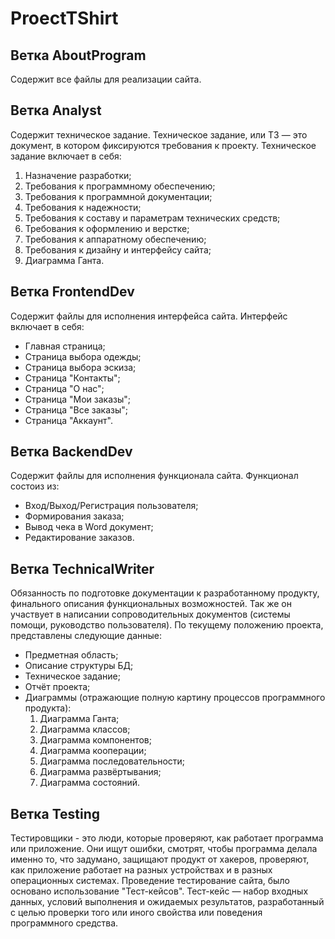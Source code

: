 # ProectTShirt
## Ветка AboutProgram

Содержит все файлы для реализации сайта.
## Ветка Analyst

Содержит техническое задание. Техническое задание, или ТЗ — это документ, в котором фиксируются требования к проекту. Техническое задание включает в себя:
1) Назначение разработки;
2) Требования к программному обеспечению;
3) Требования к программной документации;
4) Требования к надежности;
5) Требования к составу и параметрам технических средств;
6) Требования к оформлению и верстке;
7) Требования к аппаратному обеспечению;
8) Требования к дизайну и интерфейсу сайта;
9) Диаграмма Ганта.
## Ветка FrontendDev

Содержит файлы для исполнения интерфейса сайта. Интерфейс включает в себя:
- Главная страница;
- Страница выбора одежды;
- Страница выбора эскиза;
- Страница "Контакты";
- Страница "О нас";
- Страница "Мои заказы";
- Страница "Все заказы";
- Страница "Аккаунт".
## Ветка BackendDev

Содержит файлы для исполнения функционала сайта. Функционал состоиз из:
- Вход/Выход/Регистрация пользователя;
- Формирования заказа;
- Вывод чека в Word документ;
- Редактирование заказов.
## Ветка TechnicalWriter

Обязанность по подготовке документации к разработанному продукту, финального описания функциональных возможностей. Так же он участвует в написании сопроводительных документов (системы помощи, руководство пользователя).
По текущему положению проекта, представлены следующие данные:
- Предметная область;
- Описание структуры БД;
- Техническое задание;
- Отчёт проекта;
- Диаграммы (отражающие полную картину процессов программного продукта): 
  1) Диаграмма Ганта;
  2) Диаграмма классов;
  3) Диаграмма компонентов;
  4) Диаграмма кооперации;
  5) Диаграмма последовательности;
  6) Диаграмма развёртывания;
  7) Диаграмма состояний. 
 
## Ветка Testing

Тестировщики - это люди, которые проверяют, как работает программа или приложение. Они ищут ошибки, смотрят, чтобы программа делала именно то, что задумано, защищают продукт от хакеров, проверяют, как приложение работает на разных устройствах и в разных операционных системах.
Проведение тестирование сайта, было основано использование "Тест-кейсов". Тест-кейс — набор входных данных, условий выполнения и ожидаемых результатов, разработанный с целью проверки того или иного свойства или поведения программного средства.

